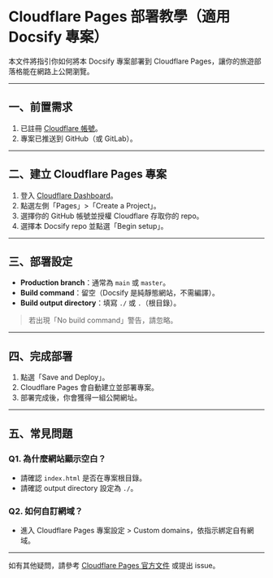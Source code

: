 # Cloudflare Pages 部署教學（適用 Docsify 專案）

本文件將指引你如何將本 Docsify 專案部署到 Cloudflare Pages，讓你的旅遊部落格能在網路上公開瀏覽。

---

## 一、前置需求

1. 已註冊 [Cloudflare 帳號](https://dash.cloudflare.com/sign-up)。
2. 專案已推送到 GitHub（或 GitLab）。

---

## 二、建立 Cloudflare Pages 專案

1. 登入 [Cloudflare Dashboard](https://dash.cloudflare.com/)。
2. 點選左側「Pages」>「Create a Project」。
3. 選擇你的 GitHub 帳號並授權 Cloudflare 存取你的 repo。
4. 選擇本 Docsify repo 並點選「Begin setup」。

---

## 三、部署設定

- **Production branch**：通常為 `main` 或 `master`。
- **Build command**：留空（Docsify 是純靜態網站，不需編譯）。
- **Build output directory**：填寫 `./` 或 `.`（根目錄）。

> 若出現「No build command」警告，請忽略。

---

## 四、完成部署

1. 點選「Save and Deploy」。
2. Cloudflare Pages 會自動建立並部署專案。
3. 部署完成後，你會獲得一組公開網址。

---

## 五、常見問題

### Q1. 為什麼網站顯示空白？
- 請確認 `index.html` 是否在專案根目錄。
- 請確認 output directory 設定為 `./`。

### Q2. 如何自訂網域？
- 進入 Cloudflare Pages 專案設定 > Custom domains，依指示綁定自有網域。

---

如有其他疑問，請參考 [Cloudflare Pages 官方文件](https://developers.cloudflare.com/pages/) 或提出 issue。
